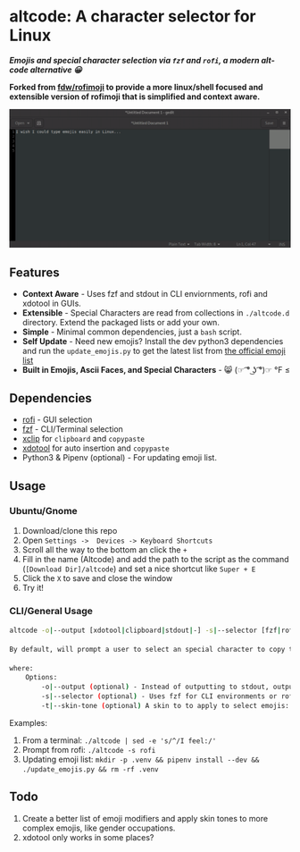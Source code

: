 # altcode: A character selector for Linux
**_Emojis and special character selection via `fzf` and `rofi`, a modern alt-code alternative 😀_** 

**Forked from [fdw/rofimoji](https://github.com/fdw/rofimoji) to provide a more linux/shell focused and extensible version of rofimoji that is simplified and context aware.**

![Screencast of altcode](screencast.gif?raw=true)

## Features

 * **Context Aware** - Uses fzf and stdout in CLI enviornments, rofi and xdotool in GUIs.
 * **Extensible** - Special Characters are read from collections in `./altcode.d` directory. Extend the packaged lists or add your own.
 * **Simple** - Minimal common dependencies, just a `bash` script.
 * **Self Update** - Need new emojis? Install the dev python3 dependencies and run the `update_emojis.py` to get the latest list from [the official emoji list](https://unicode.org/emoji/charts-12.0/full-emoji-list.html)
 * **Built in Emojis, Ascii Faces, and Special Characters** - 😸 (☞ ͡° ͜ʖ ͡°)☞ °F ≤
 
## Dependencies

 * [rofi](https://github.com/davatorium/rofi) - GUI selection
 * [fzf](https://github.com/junegunn/fzf) - CLI/Terminal selection
 * [xclip](https://github.com/astrand/xclip) for `clipboard` and `copypaste`
 * [xdotool](https://github.com/jordansissel/xdotool) for auto insertion and `copypaste`
 * Python3 & Pipenv (optional) - For updating emoji list.
 
 
## Usage

### Ubuntu/Gnome
 1) Download/clone this repo
 1) Open `Settings ->  Devices -> Keyboard Shortcuts`
 1) Scroll all the way to the bottom an click the `+`
 1) Fill in the name (Altcode) and add the path to the script as the command (`[Download Dir]/altcode`) and set a nice
 shortcut like `Super + E`
 1) Click the `X` to save and close the window
 1) Try it!

### CLI/General Usage
```bash
altcode -o|--output [xdotool|clipboard|stdout|-] -s|--selector [fzf|rofi] -t|--skin-tone [neutral|light|medium-light|moderate|dark-brown|black]

By default, will prompt a user to select an special character to copy to the clipboard using fzf if in a terminal, or rofi in a gui.

where:
    Options:
        -o|--output (optional) - Instead of outputting to stdout, output to one of: xdotool (auto type), clipboard, or stdout, -
        -s|--selector (optional) - Uses fzf for CLI environments or rofi for GUIs. Override by specifying one of: fzf, rofi
        -t|--skin-tone (optional) A skin to to apply to select emojis: neutral, light, medium-light, moderate, dark-brown, black
```

Examples:

 1) From a terminal: `./altcode | sed -e 's/^/I feel:/'`
 1) Prompt from rofi: `./altcode -s rofi`
 1) Updating emoji list: `mkdir -p .venv && pipenv install --dev && ./update_emojis.py && rm -rf .venv`

## Todo
 1) Create a better list of emoji modifiers and apply skin tones to more complex emojis, like gender occupations.
 1) xdotool only works in some places?
